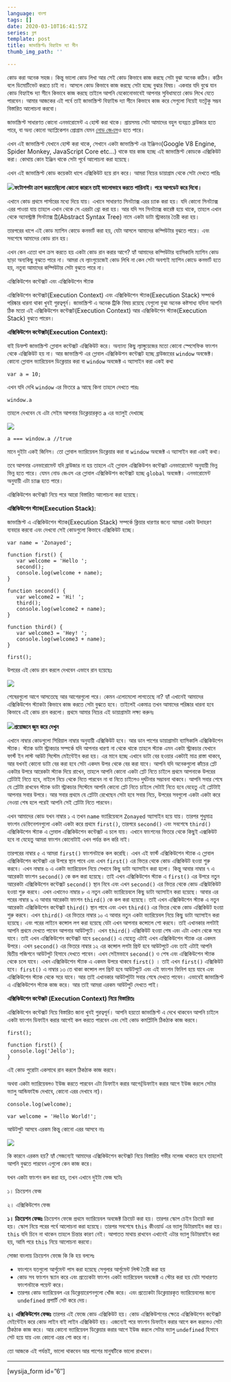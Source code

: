 ```yaml
---
language: বাংলা
tags: []
date: 2020-03-10T16:41:57Z
series: ব্লগ
template: post
title: জাভাস্ক্রিপ্টঃ বিহ্যাইন্ড দ্যা সীন
thumb_img_path: ''

---
```

কোড করা অনেক সহজ। কিন্তু ভালো কোড লিখা আর সেই কোড কিভাবে কাজ করছে সেটা বুঝা অনেক কঠিন। কঠিন বলে ডিমোটিভেট করতে চাই না। আসলে কোড কিভাবে কাজ করছে সেটা হচ্ছে বুঝার বিষয়। একবার যদি বুঝে যান কোড বিহ্যাইন্ড দ্যা সীনে কিভাবে কাজ করছে তাইলে আপনি যেকোনোভাবেই আপনার সুবিধামতো কোড লিখে যেতে পারবেন। আমার আজকের এই পর্বে তাই জাভাস্ক্রিপ্ট বিহ্যাইন্ড দ্যা সীনে কিভাবে কাজ করে সেগুলো নিয়েই যতটুকু সম্ভব বিস্তারিত আলোচনা করবো।

জাভাস্ক্রিপ্ট সাধারণত কোনো এনভারোমেন্ট এ হোস্ট করা থাকে। প্রায়সময় সেটা আমাদের বহুল ব্যবহ্রত ব্রাউজার হতে পারে, বা অন্য কোনো অ্যাপ্লিকেশন প্রোগ্রাম যেমন [নোড জেএস](https://with.zonayed.me/%e0%a6%aa%e0%a7%8d%e0%a6%b0%e0%a7%8b%e0%a6%97%e0%a7%8d%e0%a6%b0%e0%a6%be%e0%a6%ae%e0%a6%bf%e0%a6%82/%e0%a6%9c%e0%a7%87%e0%a6%8f%e0%a6%b8-%e0%a6%aa%e0%a7%8d%e0%a6%b0%e0%a7%8b%e0%a6%97%e0%a7%8d%e0%a6%b0%e0%a6%be%e0%a6%ae%e0%a6%bf%e0%a6%82/%e0%a6%a8%e0%a7%8b%e0%a6%a1-%e0%a6%9c%e0%a7%87%e0%a6%8f%e0%a6%b8-%e0%a6%a8%e0%a6%bf%e0%a7%9f%e0%a7%87-%e0%a6%b8%e0%a6%ac-%e0%a6%95%e0%a6%bf%e0%a6%9b%e0%a7%81/)ও হতে পারে।

এখন এই জাভাস্ক্রিপ্ট যেখানে হোস্ট করা থাকে, সেখানে একটা জাভাস্ক্রিপ্ট এর ইঞ্জিনও(Google V8 Engine, Spider Monkey, JavaScript Core etc…) থাকে যার কাজ হচ্ছে এই জাভাস্ক্রিপ্ট কোডকে এক্সিকিউট করা। কোথায় কোন ইঞ্জিন থাকে সেটা পূর্বে আলোচনা করা হয়েছে।

এখন এই জাভাস্ক্রিপ্ট কোড কয়েকটা ধাপে এক্সিকিউট হয়ে রান করে। আমরা নিচের ডায়াগ্রাম থেকে সেটা দেখতে পারিঃ

![](https://cdn-images-1.medium.com/max/800/1*6hxSzZC9K0wZUXygi03CJg.png)**ফটোশপটা ক্রাশ করতেছিলো কোনো কারনে তাই ভালোভাবে করতে পারিনাই। পরে আপডেট করে দিবো।**

এখানে কোড প্রথমে পার্সারের মধ্যে দিয়ে যায়। এখানে সাধারণত সিনট্যাক্স এরর চ্যাক করা হয়। যদি কোনো সিনট্যাক্স এরর পাওয়া যায় তাহলে এখান থেকে সে এররটা থ্রো করা হয়। আর যদি সব সিনট্যাক্স কারেক্ট হয়ে থাকে, তাহলে এখান থেকে অ্যাবস্ট্রাক্ট সিনট্যাক্স ট্রি(Abstract Syntax Tree) নামে একটা ডাটা স্ট্রাকচার তৈরী করা হয়।

তারপরের ধাপে এই কোড ম্যাশিন কোডে কনভার্ট করা হয়, যেটা আসলে আমাদের কম্পিউটার বুঝতে পারে। এবং সবশেষে আমাদের কোড রান হয়।

এখন কেন এতো ধাপ ক্রস করতে হয় একটা কোড রান করার আগে? হ্যাঁ আমাদের কম্পিউটার ব্যাসিকালি ম্যাশিন কোড ছাড়া অন্যকিছু বুঝতে পারে না। আমরা যে ল্যাংগুয়েজেই কোড লিখি না কেন সেটা অবশ্যই ম্যাশিন কোডে কনভার্ট হতে হয়, নতুবা আমাদের কম্পিউটার সেটা বুঝতে পারে না।

এক্সিকিউশেন কন্টেক্সট এবং এক্সিকিউশেন স্ট্যাক

এক্সিকিউশেন কন্টেক্সট(Execution Context) এবং এক্সিকিউশেন স্ট্যাক(Execution Stack) সম্পর্কে পরিষ্কার ধারনা থাকা খুবই গুরত্বপূর্ন। জাভাস্ক্রিপ্ট এ অনেক ট্রিকি বিষয় রয়েছে যেগুলো বুঝা অনেক কষ্টসাধ্য যদিনা আপনি ঠিক মতো এই এক্সিকিউশেন কন্টেক্সট(Execution Context) আর এক্সিকিউশেন স্ট্যাক(Execution Stack) বুঝতে পারেন।

**এক্সিকিউশেন কন্টেক্সট(Execution Context):**

বাই ডিফল্ট জাভাস্ক্রিপ্ট গ্লোবাল কন্টেক্সট এক্সিকিউট করে। অন্যান্য কিছু ল্যাঙ্গুয়েজের মতো কোনো স্পেসেফিক ফাংশন থেকে এক্সিকিউট হয় না। আর জাভাস্ক্রিপ্ট এর গ্লোবাল এক্সিকিউশন কন্টেক্সট হচ্ছে ব্রাউজারের `window` অবজেক্ট। কোনো গ্লোবাল ভ্যারিয়েবল ডিক্লেয়ার করা বা `window` অবজেক্ট এ অ্যাসাইন করা একই কথা

    var a = 10;

এখন যদি দেখি `window` এর ভিতরে `a` আছে কিনা তাহলে দেখতে পারঃ

    window.a

তাহলে দেখবেন যে এটা সেইম আপনার ডিক্লেয়ারকৃত `a` এর ভ্যালুই দেখাচ্ছে

![](https://cdn-images-1.medium.com/max/800/1*YVLr_m0HE6gYv0aJnwhkNg.png)

    a === window.a //true

মানে দুইটা একই জিনিস। তো গ্লোবাল ভ্যারিয়েবল ডিক্লেয়ার করা বা `window` অবজেক্ট এ অ্যাসাইন করা একই কথা।

তবে আপনার এনভারোমেন্ট যদি ব্রাউজার না হয় তাহলে এই গ্লোবাল এক্সিকিউশন কন্টেক্সট এনভারোমেন্ট অনুযায়ী ভিন্ন ভিন্ন হতে পারে। যেমন নোড জেএস এর গ্লোবাল এক্সিকিউশন কন্টেক্সট হচ্ছে `global` অবজেক্ট। এনভারোমেন্ট অনুযায়ী এটা চ্যাঞ্জ হতে পারে।

এক্সিকিউশেন কন্টেক্সট নিয়ে পরে আরো বিস্তারিত আলোচনা করা হয়েছে।

**এক্সিকিউশেন স্ট্যাক(Execution Stack):**

জাভাস্ক্রিপ্ট এ এক্সিকিউশেন স্ট্যাক(Execution Stack) সম্পর্কে ক্লিয়ার ধারণার জন্যে আমরা একটা উদাহরণ ব্যবহার করবো এবং দেখবো সেই কোডগুলো কিভাবে এক্সিকিউট হচ্ছে।

    var name = 'Zonayed';

    function first() {
       var welcome = 'Hello ';
       second();
       console.log(welcome + name);
    }

    function second() {
       var welcome2 = 'Hi! ';
       third();
       console.log(welcome2 + name);
    }

    function third() {
       var welcome3 = 'Hey! ';
       console.log(welcome3 + name);
    }

    first();

উপরের এই কোড রান করলে দেখবেন এভাবে রান হয়েছেঃ

![](https://cdn-images-1.medium.com/max/800/1*L7GmbhbipE25Dbu6i4r7RA.png)

শেষেরগুলো আগে আসতেছে আর আগেরগুলো পরে। কেমন এলোমেলো লাগতেছে না? হ্যাঁ এখানেই আমাদের এক্সিকিউশেন স্ট্যাকটা কিভাবে কাজ করতে সেটা বুঝতে হবে। তাইলেই একমাত্র তখন আমাদের পরিষ্কার ধারনা হবে কিভাবে এই কোড রান করলো। প্রথমে আমার নিচের এই ডায়াগ্রামটা লক্ষ্য করুনঃ

![](https://cdn-images-1.medium.com/max/800/1*kSGrVKeWSeyut11ErT2_nA.png)**প্রয়োজনে জুম করে দেখুন**

এখানে নাম্বার কোডগুলো সিরিয়াল নাম্বার অনুযায়ী এক্সিকিউট হবে। আর ডান পাশের ডায়াগ্রামটা ব্যাসিকালি এক্সিকিউশেন স্ট্যাক। স্ট্যাক ডাটা স্ট্রাকচার সম্পর্কে যদি আপনার ধারণা না থেকে থাকে তাহলে স্ট্যাক এমন একটা স্ট্রাকচার যেখানে ফার্স্ট ইন লাস্ট আউট সিস্টেম মেইন্টেইন করা হয়। এর মানে হচ্ছে এখানে ডাটা বের হওয়ার একটাই মাত্র রাস্তা থাকবে, আর যখনই কোনো ডাটা বের করা হবে সেটা একদম উপর থেকে বের করা যাবে। আপনি যদি অনেকগুলো কাঁচের প্লেট একটার উপরে আরেকটা স্ট্যাক দিয়ে রাখেন, তাহলে আপনি কোনো একটা প্লেট নিতে চাইলে প্রথমে আপনাকে উপরের প্লেটটাই নিতে হবে, নাইলে নিচে থেকে নিতে পারবেন না বা নিতে চাইলেও দুর্ঘটনার সম্ভাবনা থাকবে। আপনি সবার শেষে যে প্লেটটা রাখবেন স্ট্যাক ডাটা স্ট্রাকচার সিস্টেমে আপনি কোনো প্লেট নিতে চাইলে সেটাই নিতে হবে যেহেতু এই প্লেটটাই আপনার সবার উপরে। আর সবার প্রথমে যে প্লেটটা রেখেছেন সেটা হবে সবার নিচে, উপরের সবগুলো একটা একটা করে নেওয়া শেষ হলে পরেই আপনি সেই প্লেটটা নিতে পারবেন।

এখন আমাদের কোড যখন নাম্বার ১ এ তখন `name` ভ্যারিয়েবলে `Zonayed` অ্যাসাইন হয়ে যায়। তারপর শুধুমাত্র ফাংশন ডেফিনেশনগুলো একটা একটা করে প্রথমে `first()`, তারপরে `second()` এবং সবশেষে `third()` এক্সিকিউশেন স্ট্যাক এ গ্লোবাল এক্সিকিউশেন কন্টেক্সট এ চলে যায়। এখানে ফাংশনের ভিতরে থেকে কিছুই এক্সকিউট হবে না যেহেতু আমরা ফাংশন কোনোটাই এখন পর্যন্ত কল করি নাই।

তারপরের নাম্বার ৫ এ আমরা `first()` ফাংশনটাকে কল করেছি। এখন এই ফার্স্ট এক্সিকিউশেন স্ট্যাক এ গ্লোবাল এক্সিকিউশেন কন্টেক্সট এর উপরে স্থান পাবে এবং এখন `first()` এর ভিতর থেকে কোড এক্সিকিউট হওয়া শুরু করবে। এখন নাম্বার ৬ এ একটা ভ্যারিয়েবল নিয়ে সেখানে কিছু ডাটা অ্যাসাইন করা হলো। কিন্তু আবার নাম্বার ৭ এ আরেকটা ফাংশন `second()` কে কল করা হয়েছে। তাই এখন এক্সিকিউশেন স্ট্যাক এ `first()` এর উপরে নতুন আরেকটা এক্সিকিউশেন কন্টেক্সট `second()` স্থান নিবে এবং এখন `second()` এর ভিতর থেকে কোড এক্সিউকিউট হওয়া শুরু করবে। এখন এখানেও নাম্বার ৮ এ নতুন একটা ভ্যারিয়েবলে কিছু ডাটা অ্যাসাইন করা হয়েছে। আবার এর পরের নাম্বার ৯ এ আবার আরেকটা ফাংশন `third()` কে কল করা হয়েছে। তাই এখন এক্সিকিউশেন স্ট্যাক এ নতুন আরেকটা এক্সিকিউশেন কন্টেক্সট `third()` স্থান পাবে এবং এখন `third()` এর ভিতর থেকে কোড এক্সিকিউট হওয়া শুরু করবে। এখন `third()` এর ভিতরে নাম্বার ১০ এ আবার নতুন একটা ভ্যারিয়েবল নিয়ে কিছু ডাটা অ্যাসাইন করা হয়েছে। এবং পরের লাইনে কন্সোল লগ করা হয়েছে যেটা এখন আপনার কন্সোলে শো করবে। তাই এখানকার লগটাই আপনি প্রথমে দেখতে পাবেন আপনার আউটপুটে। এখন `third()` এক্সিকিউট হওয়া শেষ এবং এটা এখান থেকে সরে যাবে। তাই এখন এক্সিকিউশেন কন্টেক্সট যাবে `second()` এ যেহেতু এটাই এখন এক্সিকিউশেন স্ট্যাক এর একদম উপরে। এখন `second()` এর ভিতরে নাম্বার ১২ এর কন্সোল লগটা প্রিন্ট হবে আউটপুটে এবং তাই এটাই আপনি দ্বিতীয় পজিশনে আউটপুট হিসাবে দেখতে পাবেন। এখন সেইমভাবে `second()` ও শেষ এবং এক্সিকিউশেন স্ট্যাক থেকে চলে যাবে। এখন এক্সিকিউশেন স্ট্যাক এ একদম উপরে থাকবে `first()` । তাই এখন `first()` এক্সিকিউট হবে। `first()` এ নাম্বার ১৩ তে থাকা কন্সোল লগ প্রিন্ট হবে আউটপুটে এবং এই ফাংশন ফিনিশ হয়ে যাবে এবং এক্সিকিউশেন স্ট্যাক থেকে সরে যাবে। আর তাই এখানকার আউটপুটটা সবার শেষে দেখতে পাবেন। এভাবেই জাভাস্ক্রিপ্ট এ এক্সিকিউশেন স্ট্যাক কাজ করে। আর তাই আমরা এরকম আউটপুট দেখতে পাই।

**এক্সিকিউশেন কন্টেক্সট (Execution Context) নিয়ে বিস্তারিতঃ**

এক্সিকিউশেন কন্টেক্সট নিয়ে বিস্তারিত জানা খুবই গুরত্বপূর্ন। আপনি হয়তো জাভাস্ক্রিপ্ট এ দেখে থাকবেন আপনি চাইলে একটা ফাংশন ডিফাইন করার আগেই কল করতে পারবেন এবং সেই কোড কমপ্লিটলি ঠিকঠাক কাজ করবে।

    first();

    function first() {
     console.log('Jello');
    }

এই কোড পুরোটা একসাথে রান করলে ঠিকঠাক কাজ করবে।

অথবা একটা ভ্যারিয়েবলও ইউজ করতে পারবেন এটা ডিফাইন করার আগে(ডিফাইন করার আগে ইউজ করলে সেটার ভ্যালু আন্ডিফাইন্ড দেখাবে, কোনো এরর দেখাবে না)।

    console.log(welcome);

    var welcome = 'Hello World!';

আউটপুট আসবে এরকম কিন্তু কোনো এরর আসবে নাঃ

![](https://cdn-images-1.medium.com/max/800/1*RMEC3dJ4qD9bU3SQM_jOyw.png)

কি কারনে এরকম হয়? হ্যাঁ সেজন্যেই আমাদের এক্সিকিউশেন কন্টেক্সট নিয়ে বিস্তারিত গভীর নলেজ থাকতে হবে তাহলেই আপনি বুঝতে পারবেন এগুলো কেন কাজ করে।

যখন একটা ফাংশন কল করা হয়, তখন এখানে দুইটা ফেজ ঘটেঃ

১। ক্রিয়েশন ফেজ

২। এক্সিকিউশেন ফেজ

**১। ক্রিয়েশন ফেজঃ** ক্রিয়েশন ফেজে প্রথমে ভ্যারিয়েবল অবজেক্ট ক্রিয়েট করা হয়। তারপর স্কোপ চেইন ক্রিয়েট করা হয়। স্কোপ নিয়ে পরের পর্বে আলোচনা করা হয়েছে। তারপর সবশেষে `this` কীওয়ার্ড এর ভ্যালু ডিটারমাইন করা হয়। `this` যদি চিনে না থাকেন তাহলে চিন্তার কারণ নেই। আপাতত মাথায় রাখবেন এখানেই এটার ভ্যালু ডিটারমাইন করা হয়, আমি পরে `this` নিয়ে আলোচনা করবো।

সোজা বাংলায় ক্রিয়েশন ফেজে কি কি হয় বললেঃ

* ফাংশনে যতগুলো আর্গুমেন্ট পাস করা হয়েছে সেগুলার আর্গুমেন্ট লিস্ট তৈরী করা হয়
* কোড সব ফাংশন স্ক্যান করে এবং প্রত্যেকটা ফাংশন একটা ভ্যারিয়েবল অবজেক্ট এ স্টোর করা হয় যেটা সাধারণত ফাংশনটাকে পয়েন্ট করে।
* তারপর কোড ভ্যারিয়েবল এর ডিক্লেয়ারেশনগুলো খোঁজ করে। এবং প্রত্যেকটা ডিক্লেয়ারকৃত ভ্যারিয়েবলের জন্যে `undefined` প্রপার্টি সেট করে দেয়।

**২। এক্সিকিউশেন ফেজঃ** তারপর এই ফেজে কোড এক্সিকিউট হয়। কোড এক্সিকিউশনের ক্ষেত্রে এক্সিকিউশেন কন্টেক্সট মেইন্টেইন করে কোড লাইন বাই লাইন এক্সিকিউট হয়। এজন্যেই পরে ফাংশন ডিফাইন করার আগে কল করলেও সেটা ঠিকঠাক কাজ করে। আর কোনো ভ্যারিয়েবল ডিক্লেয়ার করার আগে ইউজ করলে সেটার ভ্যালু `undefined` হিসাবে সেট হয়ে যায় এবং কোনো এরর শো করে না।

তো আজকে এই পর্যন্তই, ভালো থাকবেন আর পাশের মানুষটিকে ভালো রাখবেন।

***

\[wysija_form id=”6″\]